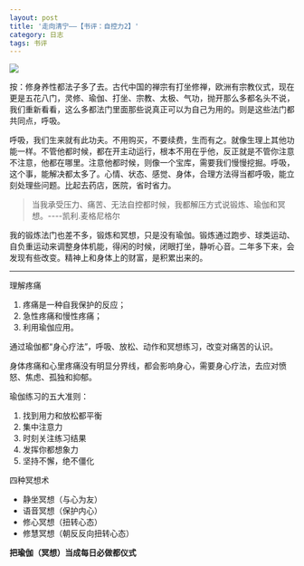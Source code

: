 ```yaml
---
layout: post
title: '走向清宁——【书评：自控力2】'
category: 日志
tags: 书评  
---
```

![](http://img3.douban.com/lpic/s26578503.jpg)

按：修身养性都法子多了去。古代中国的禅宗有打坐修禅，欧洲有宗教仪式，现在更是五花八门，灵修、瑜伽、打坐、宗教、太极、气功，抛开那么多都名头不说，我们重新看看，这么多都法门里面那些说真正可以为自己为用的。则是这些法门都共同点，呼吸。

呼吸，我们生来就有此功夫。不用购买，不要续费，生而有之。就像生理上其他功能一样。不管他都时候，都在开主动运行，根本不用在乎他，反正就是不管你注意不注意，他都在哪里。注意他都时候，则像一个宝库，需要我们慢慢挖掘。呼吸，这个事，能解决都太多了。心情、状态、感觉、身体，合理方法得当都呼吸，能立刻处理些问题。比起去药店，医院，省时省力。

>当我承受压力、痛苦、无法自控都时候，我都解压方式说锻炼、瑜伽和冥想。----凯利.麦格尼格尔

我的锻炼法门也差不多，锻炼和冥想，只是没有瑜伽。锻炼通过跑步、球类运动、自负重运动来调整身体机能，得闲的时候，闭眼打坐，静听心音。二年多下来，会发现有些改变。精神上和身体上的财富，是积累出来的。

--------------------------
理解疼痛

1. 疼痛是一种自我保护的反应；
2. 急性疼痛和慢性疼痛；
3. 利用瑜伽应用。

通过瑜伽都“身心疗法”，呼吸、放松、动作和冥想练习，改变对痛苦的认识。

身体疼痛和心里疼痛没有明显分界线，都会影响身心，需要身心疗法，去应对愤怒、焦虑、孤独和抑郁。

瑜伽练习的五大准则：

1. 找到用力和放松都平衡
2. 集中注意力
3. 时刻关注练习结果
4. 发挥你都想象力
5. 坚持不懈，绝不僵化

四种冥想术

* 静坐冥想（与心为友）
* 语音冥想（保护内心）
* 修心冥想（扭转心态）
* 修慧冥想（朝反反向扭转心态）

**把瑜伽（冥想）当成每日必做都仪式**









